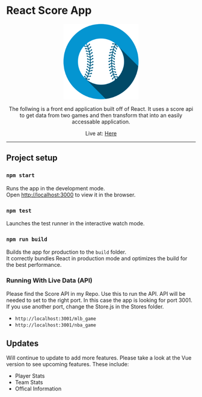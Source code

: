 # React Score App
<div align="center">
    <img src="public\logo.png" width="200">
</div>
<p></p>
<div align="center">
The follwing is a front end application built off of React.  It uses a score api to get data from two games and then transform that into an easily accessable application. 
</div>

<p></p>
<div align="center">

Live at: [Here](https://lemon-stone-0b06d0b0f.azurestaticapps.net/)

</div>

---

## Project setup

### `npm start`

Runs the app in the development mode.\
Open [http://localhost:3000](http://localhost:3000) to view it in the browser.


### `npm test`

Launches the test runner in the interactive watch mode.

### `npm run build`

Builds the app for production to the `build` folder.\
It correctly bundles React in production mode and optimizes the build for the best performance.

### Running With Live Data (API)

Please find the Score API in my Repo.  Use this to run the API.  API will be needed to set to the right port.  In this case the app is looking for port 3001.  If you use another port, change the Store.js in the Stores folder.

- ```http://localhost:3001/mlb_game```
- ```http://localhost:3001/nba_game```


## Updates
Will continue to update to add more features.  Please take a look at the Vue version to see upcoming features.  These include:

- Player Stats
- Team Stats
- Offical Information
